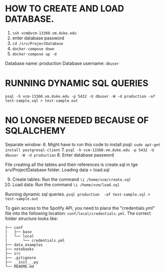 # HOW TO CREATE AND LOAD DATABASE.
1. `ssh vcm@vcm-13360.vm.duke.edu`
2. enter database password
3. `cd /srv/ProjectDatabase`
4. `docker-compose down`
5. `docker-compose up -d`

Database name: production
Database username: `dbuser`

# RUNNING DYNAMIC SQL QUERIES
`psql -h vcm-13360.vm.duke.edu -p 5432 -U dbuser -W -d production -af test-sample.sql > test-sample.out`

# NO LONGER NEEDED BECAUSE OF SQLALCHEMY
Separate window:
6. Might have to run this code to install psql: `sudo apt-get install postgresql-client`
7. `psql -h vcm-13360.vm.duke.edu -p 5432 -U dbuser -W -d production`
8. Enter database password

File creating all the tables and their references is create.sql in tge srv/ProjectDatabase folder.
Loading data = load.sql

9. Create tables: Run the command `\i /home/vcm/create.sql`
10. Load data: Run the command `\i /home/vcm/load.sql`


Running dynamic sql queries.
`psql production  -af test-sample.sql > test-sample.out`


To gain access to the Spotify API, you need to place the "credentials.yml" file into the following location: `conf/local/credentials.yml`. The correct folder structure looks like: 
```
├── conf    
|   ├── base
|   └── local 
|       └── credentials.yml
├── data_examples                    
├── notebooks                     
├── src                    
├── .gitignore                    
├── __init__.py
└── README.md 

```
